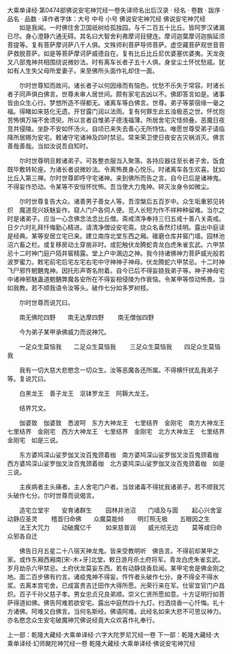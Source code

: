 大乘单译经·第0474部佛说安宅神咒经一卷失译师名出后汉录
· 经名 · 卷数 · 跋序
· 品名 · 品数 · 译作者字体：大号 中号 小号
佛说安宅神咒经
佛说安宅神咒经
　　如是我闻。一时佛住舍卫国祇树给孤独园。与千二百五十比丘。皆阿罗汉诸漏已尽。身心澄静六通无碍。其名曰大智舍利弗摩诃目揵连。摩诃迦葉摩诃迦旃延须菩提等。复有菩萨摩诃萨八千人俱。文殊师利菩萨导师菩萨。虚空藏菩萨观世音菩萨救脱菩萨。如是等菩萨摩诃萨威德自在。复有比丘比丘尼优婆塞优婆夷。天龙夜叉八部鬼神共相围绕说微妙法。时有离车长者子五十人俱。身坌尘土怀忧愁戚。犹如有人生失父母所爱妻子。来至佛所头面作礼却住一面。

　　尔时世尊知而故问。诸长者子以何因缘而有恼色。忧愁不乐失于常容。时诸长者子同声俱白佛言。世尊未审人居世间。颇有家宅吉凶以不。佛即答言如是。诸事皆由众生心行。梦想所造不得都无。诸离车等白佛言。世尊。弟子等蒙宿缘一毫之福。得睹如来慈化无遗。开甘露门润以法雨。复有何罪生此五浊极恶之世。怀忧抱苦怖惧万端不舍须臾。所以言者自惟弟子德浅福薄。所居舍宅灾怪频叠。恶魔日夜竞共侵陵。坐卧不安如怀汤火。自顷已来失去善心无所恃怙。唯愿世尊受弟子请临降所居赐为安宅。敕诸守宅诸神及四时禁忌。常来荣卫使日夜安吉灾祸消灭。佛言善哉善哉。当如汝说吾自知时。

　　尔时世尊明旦敕诸弟子。可各整衣服当入聚落。各持应器往至长者子舍。饭食既毕敷转轮座。为诸长者说微妙法。令离怖畏身心悦乐。时诸离车各生欢喜。犹如比丘入第三禅。尔时世尊即呼守宅诸神。来到佛所而告之言。自今已后是诸神鬼。不得妄作恐动。令某等不安恒怀忧怖。吾当使大力鬼神。碎灭汝身令如微尘。

　　尔时世尊复告大众。诸善男子善女人等。吾涅槃后五百岁中。众生垢重邪见转炽　魔道竞兴妖魅妄作。窥人门户各伺人便。觅人长短为作不祥种种留难。当尔之时是诸弟子。应当一心念佛念法念比丘僧。斋戒清净奉持三归五戒十善八关斋戒。日夕六时礼拜忏悔勤心精进。请清净僧设安宅斋。烧众名香然灯续明。露出中庭读是经典。某等安居立宅已来。建立南庌北堂东西之厢。碓磨仓库井窖门墙。园林池沼六畜之栏。或复移房动土穿凿非时。或犯触伏龙腾蛇青龙白虎朱雀玄武。六甲禁忌十二时神门庭户陌井窖精露。堂上户中溷边之神。我今持诸佛神力菩萨威光般若波罗蜜力。敕宅前宅后宅左宅右宅中守神神子神母。伏龙腾蛇六甲禁忌。十二时神飞尸邪忤魍魉鬼神。因托形声寄名附着。自今已后不得妄娆我弟子等。神子神母宅中诸神邪魅蛊道魍魉弊魔各安所在不得妄相侵陵为作衰恼。令某甲等惊动怖畏。当如我教。若不顺我语令汝等头。破作七分如多罗树枝。

　　尔时世尊而说咒曰。

　　南无佛陀四野　　南无达摩四野
　　南无僧伽四野

　　今为弟子某甲承佛威力而说神咒。

　　一足众生莫恼我　　二足众生莫恼我
　　三足众生莫恼我　　四足众生莫恼我

　　我有一切大慈大悲愍念一切众生。汝等恶魔各还所属。不得横忓扰乱我弟子等。复说咒曰。

　　白黑龙王　善子龙王　沤钵罗龙王　阿耨大龙王。

　　结界咒文。

　　伽婆致　伽婆致　悉波呵　东方大神龙王　七里结界　金刚宅　南方大神龙王　七里结界　金刚宅　西方大神龙王　七里结界　金刚宅　北方大神龙王　七里结界　金刚宅　如是三说。

　　东方婆鸠深山娑罗伽叉汝百鬼颈着枷　南方婆鸠深山娑罗伽叉汝百鬼颈着枷　西方婆鸠深山娑罗伽叉汝百鬼颈着枷　北方婆鸠深山娑罗伽叉汝百鬼颈着枷　如是三说。

　　主疾病者主头痛者。主人舍宅门户者。当敛诸毒不得扰我诸弟子。若不顺我咒头破作七分。尔时世尊而说偈言。

　　造宅立堂宇　　安育诸群生
　　园林并池沼　　门墙及与圊
　　起心兴舍室　　动静应圣灵
　　稽首归命佛　　众魔莫能倾
　　明灯照无极　　五眼因之生
　　法王大咒力　　动破魔亿千
　　如来慈普润　　威光彻无边
　　莫等咸归命　　众邪各自迁

　　佛告日月五星二十八宿天神龙鬼。皆来受教明听　佛告言。不得前却某甲之家。或作东厢西厢南[宋-木+牙]北堂。敕日游月杀土府将军。青龙白虎朱雀玄武。岁月劫杀六甲禁忌。土府伏龙莫妄东西。若有动静烧香启闻。某甲宅舍是佛金刚之地。面二百步佛有约言。诸疫鬼神不得妄。忤忤者头破作七分。身不得全不得水浆。去离本宫宅舍。已成富贵吉迁田作大得所愿。光荣行来在军。仕宦宜官门户昌炽。百子千孙父慈子孝。男女忠贞兄良弟顺。崇义仁贤所愿如意。十方证明行如菩萨得道如佛。佛告阿难若欲安宅。露出中庭然四十九灯。扫洒烧香一心忏悔。礼十方诸佛。阿难又白佛言。当何名斯经。佛语阿难。此经名如来大悲不可思议神力。亦名愍念众生安宅破魔神咒佛说经竟大众欢喜作礼奉行。

上一部：乾隆大藏经·大乘单译经·六字大陀罗尼咒经一卷
下一部：乾隆大藏经·大乘单译经·幻师颰陀神咒经一卷
乾隆大藏经·大乘单译经·佛说安宅神咒经